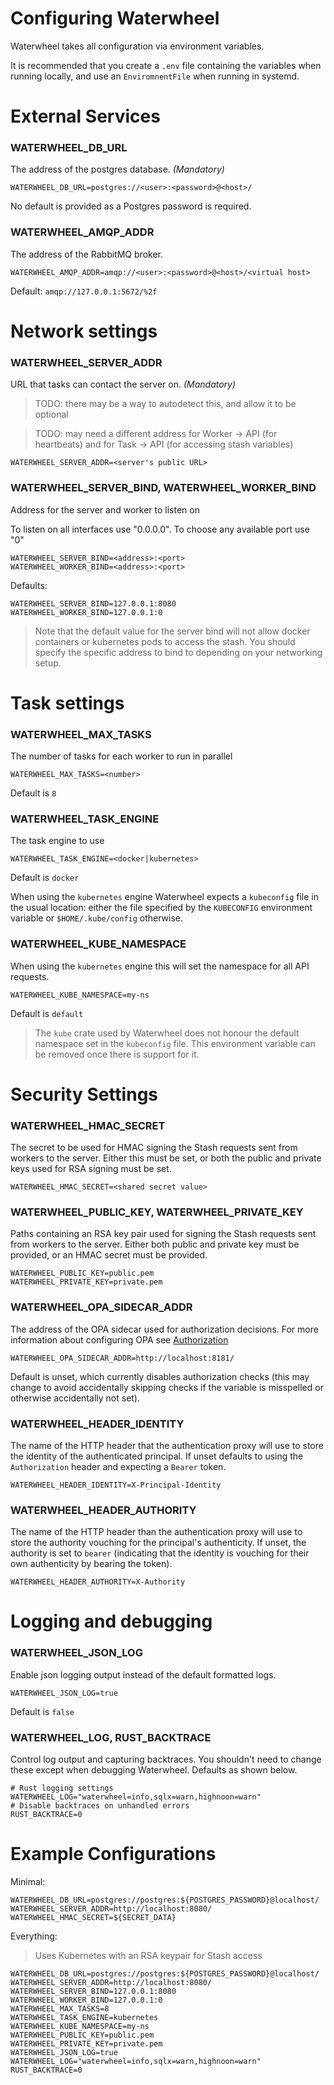 Configuring Waterwheel
======================

Waterwheel takes all configuration via environment variables.

It is recommended that you create a `.env` file containing the variables 
when running locally, and use an `EnviromnentFile` when running in systemd.

# External Services

### WATERWHEEL_DB_URL
The address of the postgres database. *(Mandatory)*

    WATERWHEEL_DB_URL=postgres://<user>:<password>@<host>/

No default is provided as a Postgres password is required.

### WATERWHEEL_AMQP_ADDR
The address of the RabbitMQ broker.

    WATERWHEEL_AMQP_ADDR=amqp://<user>:<password>@<host>/<virtual host>

Default: `amqp://127.0.0.1:5672/%2f`

# Network settings

### WATERWHEEL_SERVER_ADDR
URL that tasks can contact the server on.  *(Mandatory)*

> TODO: there may be a way to autodetect this, and allow it to be optional

> TODO: may need a different address for Worker -> API (for heartbeats) and 
> for Task -> API (for accessing stash variables)

    WATERWHEEL_SERVER_ADDR=<server's public URL>

### WATERWHEEL_SERVER_BIND, WATERWHEEL_WORKER_BIND
Address for the server and worker to listen on

To listen on all interfaces use "0.0.0.0". To choose any available port use "0"

    WATERWHEEL_SERVER_BIND=<address>:<port>
    WATERWHEEL_WORKER_BIND=<address>:<port>

Defaults:

    WATERWHEEL_SERVER_BIND=127.0.0.1:8080
    WATERWHEEL_WORKER_BIND=127.0.0.1:0

> Note that the default value for the server bind will not allow docker 
> containers or kubernetes pods to access the stash. You should specify the 
> specific address to bind to depending on your networking setup.

# Task settings

### WATERWHEEL_MAX_TASKS
The number of tasks for each worker to run in parallel
    
    WATERWHEEL_MAX_TASKS=<number>

Default is `8`

### WATERWHEEL_TASK_ENGINE
The task engine to use

    WATERWHEEL_TASK_ENGINE=<docker|kubernetes>

Default is `docker`

When using the `kubernetes` engine Waterwheel expects a `kubeconfig` file in 
the usual location: either the file specified by the `KUBECONFIG` 
environment variable or `$HOME/.kube/config` otherwise.

### WATERWHEEL_KUBE_NAMESPACE
When using the `kubernetes` engine this will set the namespace for all API 
requests.

    WATERWHEEL_KUBE_NAMESPACE=my-ns

Default is `default`

> The `kube` crate used by Waterwheel does not honour the default namespace 
> set in the `kubeconfig` file. This environment variable can be removed 
> once there is support for it. 

# Security Settings

### WATERWHEEL_HMAC_SECRET
The secret to be used for HMAC signing the Stash requests sent from workers 
to the server. Either this must be set, or both the public and private keys 
used for RSA signing must be set.

    WATERWHEEL_HMAC_SECRET=<shared secret value>

### WATERWHEEL_PUBLIC_KEY, WATERWHEEL_PRIVATE_KEY

Paths containing an RSA key pair used for signing the Stash requests sent 
from workers to the server. Either both public and private key must be 
provided, or an HMAC secret must be provided.

    WATERWHEEL_PUBLIC_KEY=public.pem
    WATERWHEEL_PRIVATE_KEY=private.pem

### WATERWHEEL_OPA_SIDECAR_ADDR
The address of the OPA sidecar used for authorization decisions.
For more information about configuring OPA see [Authorization](./authz.md)

    WATERWHEEL_OPA_SIDECAR_ADDR=http://localhost:8181/

Default is unset, which currently disables authorization checks (this may 
change to avoid accidentally skipping checks if the variable is misspelled or 
otherwise accidentally not set).

### WATERWHEEL_HEADER_IDENTITY
The name of the HTTP header that the authentication proxy will use to store
the identity of the authenticated principal. If unset defaults to using the
`Authorization` header and expecting a `Bearer` token.

    WATERWHEEL_HEADER_IDENTITY=X-Principal-Identity

### WATERWHEEL_HEADER_AUTHORITY
The name of the HTTP header than the authentication proxy will use to store
the authority vouching for the principal's authenticity. If unset, the authority
is set to `bearer` (indicating that the identity is vouching for their own
authenticity by bearing the token).

    WATERWHEEL_HEADER_AUTHORITY=X-Authority

# Logging and debugging

### WATERWHEEL_JSON_LOG
Enable json logging output instead of the default formatted logs.

    WATERWHEEL_JSON_LOG=true

Default is `false`

### WATERWHEEL_LOG, RUST_BACKTRACE

Control log output and capturing backtraces. You shouldn't need to change 
these except when debugging Waterwheel. Defaults as shown below.

    # Rust logging settings
    WATERWHEEL_LOG="waterwheel=info,sqlx=warn,highnoon=warn"
    # Disable backtraces on unhandled errors
    RUST_BACKTRACE=0


# Example Configurations

Minimal:

    WATERWHEEL_DB_URL=postgres://postgres:${POSTGRES_PASSWORD}@localhost/
    WATERWHEEL_SERVER_ADDR=http://localhost:8080/
    WATERWHEEL_HMAC_SECRET=${SECRET_DATA}

Everything:

> Uses Kubernetes with an RSA keypair for Stash access

    WATERWHEEL_DB_URL=postgres://postgres:${POSTGRES_PASSWORD}@localhost/
    WATERWHEEL_SERVER_ADDR=http://localhost:8080/
    WATERWHEEL_SERVER_BIND=127.0.0.1:8080
    WATERWHEEL_WORKER_BIND=127.0.0.1:0
    WATERWHEEL_MAX_TASKS=8
    WATERWHEEL_TASK_ENGINE=kubernetes
    WATERWHEEL_KUBE_NAMESPACE=my-ns
    WATERWHEEL_PUBLIC_KEY=public.pem
    WATERWHEEL_PRIVATE_KEY=private.pem
    WATERWHEEL_JSON_LOG=true
    WATERWHEEL_LOG="waterwheel=info,sqlx=warn,highnoon=warn"
    RUST_BACKTRACE=0
